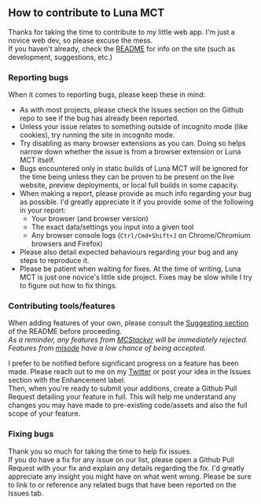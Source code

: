 ## How to contribute to Luna MCT
Thanks for taking the time to contribute to my little web app. I'm just a novice web dev, so please excuse the mess.  
If you haven't already, check the [README](./README.md) for info on the site (such as development, suggestions, etc.)
### Reporting bugs
When it comes to reporting bugs, please keep these in mind:
* As with most projects, please check the Issues section on the Github repo to see if the bug has already been reported.
* Unless your issue relates to something outside of incognito mode (like cookies), try running the site in incognito mode.
* Try disabling as many browser extensions as you can. Doing so helps narrow down whether the issue is from a browser extension or Luna MCT itself.
* Bugs encountered only in static builds of Luna MCT will be ignored for the time being unless they can be proven to be present on the live website, preview deployments, or local full builds in some capacity.
* When making a report, please provide as much info regarding your bug as possible. I'd greatly appreciate it if you provide some of the following in your report:
  * Your browser (and browser version)
  * The exact data/settings you input into a given tool
  * Any browser console logs (`Ctrl/Cmd+Shift+J` on Chrome/Chromium browsers and Firefox)
* Please also detail expected behaviours regarding your bug and any steps to reproduce it.
* Please be patient when waiting for fixes. At the time of writing, Luna MCT is just one novice's little side project. Fixes may be slow while I try to figure out how to fix things. 

### Contributing tools/features
When adding features of your own, please consult the [Suggesting section](./README.md/#suggesting-featurestools) of the README before proceeding.  
*As a reminder, any features from [MCStacker](https://mcstacker.net) will be immediately rejected. Features from [misode](https://misode.github.io) have a low chance of being accepted.*

I prefer to be notified before significant progress on a feature has been made. Please reach out to me on my [Twitter](https://twitter.com/luna_pixu/) or post your idea in the Issues section with the Enhancement label.  
Then, when you're ready to submit your additions, create a Github Pull Request detailing your feature in full. This will help me understand any changes you may have made to pre-existing code/assets and also the full scope of your feature.
### Fixing bugs
Thank you so much for taking the time to help fix issues.  
If you do have a fix for any issue on our list, please open a Github Pull Request with your fix and explain any details regarding the fix. I'd greatly appreciate any insight you might have on what went wrong. Please be sure to link to or reference any related bugs that have been reported on the Issues tab.
